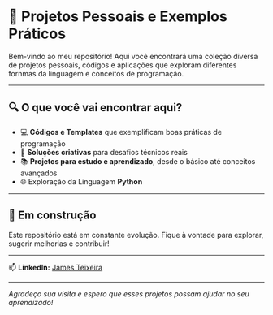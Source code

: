 # 🚀 Projetos Pessoais e Exemplos Práticos

Bem-vindo ao meu repositório! Aqui você encontrará uma coleção diversa de projetos pessoais, códigos e aplicações que exploram diferentes fornmas da linguagem e conceitos de programação.

---

## 🔍 O que você vai encontrar aqui?

- 💻 **Códigos e Templates** que exemplificam boas práticas de programação  
- 🎯 **Soluções criativas** para desafios técnicos reais  
- 📚 **Projetos para estudo e aprendizado**, desde o básico até conceitos avançados  
- 🌐 Exploração da Linguagem **Python**

---

## 🚧 Em construção

Este repositório está em constante evolução. Fique à vontade para explorar, sugerir melhorias e contribuir!

---

📫 **LinkedIn:** [James Teixeira](www.linkedin.com/in/james-teixeira-b0ba3b14a)

---

_Agradeço sua visita e espero que esses projetos possam ajudar no seu aprendizado!_  
